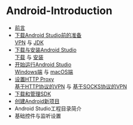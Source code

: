 # Android-Introduction
* [前言]
* [下载Android Studio前的准备][]  
[VPN] 与 [JDK]
* [下载与安装Android Studio][]  
[下载] 与 [安装]
* [开始运行Android Studio][]  
[Windows端] 与 [macOS端]
* [设置HTTP Proxy][]  
[基于HTTP协议的VPN] 与 [基于SOCKS协议的VPN]  
* [下载和管理SDK][]
* [创建Android新项目][]
* Android Studio工程目录简介
* 基础控件与监听设置


[前言]:https://github.com/Thelordofdream/Android-Introduction/blob/master/前言.md#前言
[下载Android Studio前的准备]:https://github.com/Thelordofdream/Android-Introduction/blob/master/下载Android%20Studio前的准备.md#下载android-studio前的准备  
[VPN]:https://github.com/Thelordofdream/Android-Introduction/blob/master/下载Android%20Studio前的准备.md#vpn  
[JDK]:https://github.com/Thelordofdream/Android-Introduction/blob/master/下载Android%20Studio前的准备.md#jdk 
[下载与安装Android Studio]:https://github.com/Thelordofdream/Android-Introduction/blob/master/下载与安装Android%20Studio.md#下载与安装android-studio  
[下载]:https://github.com/Thelordofdream/Android-Introduction/blob/master/下载与安装Android%20Studio.md#下载
[安装]:https://github.com/Thelordofdream/Android-Introduction/blob/master/下载与安装Android%20Studio.md#安装
[开始运行Android Studio]:https://github.com/Thelordofdream/Android-Introduction/blob/master/开始运行Android%20Studio.md#开始运行android-studio
[Windows端]:https://github.com/Thelordofdream/Android-Introduction/blob/master/开始运行Android%20Studio.md#windows端
[macOS端]:https://github.com/Thelordofdream/Android-Introduction/blob/master/开始运行Android%20Studio.md#macos端
[设置HTTP Proxy]:https://github.com/Thelordofdream/Android-Introduction/blob/master/设置HTTP%20Proxy.md#设置http-proxy
[基于HTTP协议的VPN]:https://github.com/Thelordofdream/Android-Introduction/blob/master/设置HTTP%20Proxy.md#基于http协议的vpn
[基于SOCKS协议的VPN]:https://github.com/Thelordofdream/Android-Introduction/blob/master/设置HTTP%20Proxy.md#基于socks协议的vpn
[下载和管理SDK]:https://github.com/Thelordofdream/Android-Introduction/blob/master/下载和管理SDK.md#下载和管理sdk
[创建Android新项目]:https://github.com/Thelordofdream/Android-Introduction/blob/master/创建Android新项目.md#创建android新项目